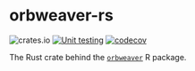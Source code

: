 # orbweaver-rs

![crates.io](https://img.shields.io/crates/v/orbweaver.svg)
[![Unit testing](https://github.com/ixpantia/orbweaver-rs/actions/workflows/test.yaml/badge.svg)](https://github.com/ixpantia/orbweaver-rs/actions/workflows/test.yaml)
[![codecov](https://codecov.io/github/ixpantia/orbweaver-rs/graph/badge.svg?token=MGYLJH5IIR)](https://codecov.io/github/ixpantia/orbweaver-rs)

The Rust crate behind the [`orbweaver`](https://github.com/ixpantia/orbweaver-r)
R package.
